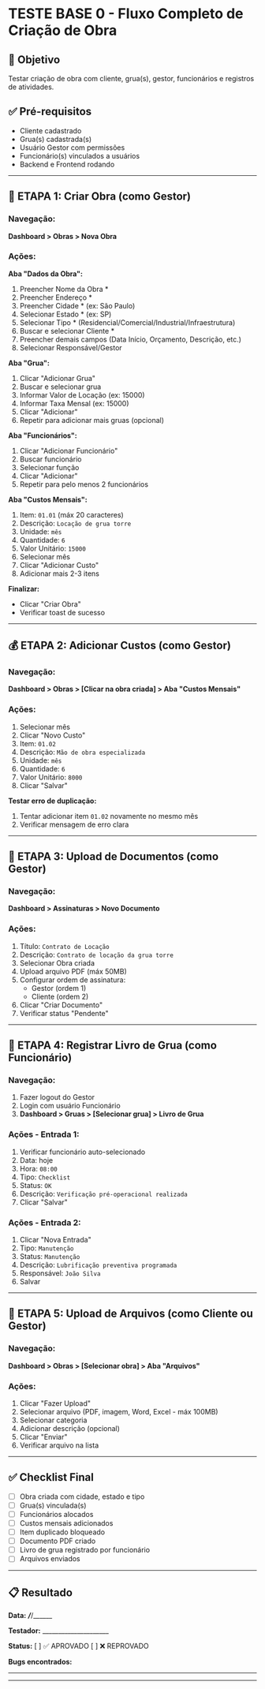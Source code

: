 # TESTE BASE 0 - Fluxo Completo de Criação de Obra

## 🎯 Objetivo
Testar criação de obra com cliente, grua(s), gestor, funcionários e registros de atividades.

## ✅ Pré-requisitos
- Cliente cadastrado
- Grua(s) cadastrada(s)
- Usuário Gestor com permissões
- Funcionário(s) vinculados a usuários
- Backend e Frontend rodando

---

## 📝 ETAPA 1: Criar Obra (como Gestor)

### Navegação:
**Dashboard > Obras > Nova Obra**

### Ações:

**Aba "Dados da Obra":**
1. Preencher Nome da Obra *
2. Preencher Endereço *
3. Preencher Cidade * (ex: São Paulo)
4. Selecionar Estado * (ex: SP)
5. Selecionar Tipo * (Residencial/Comercial/Industrial/Infraestrutura)
6. Buscar e selecionar Cliente *
7. Preencher demais campos (Data Início, Orçamento, Descrição, etc.)
8. Selecionar Responsável/Gestor

**Aba "Grua":**
1. Clicar "Adicionar Grua"
2. Buscar e selecionar grua
3. Informar Valor de Locação (ex: 15000)
4. Informar Taxa Mensal (ex: 15000)
5. Clicar "Adicionar"
6. Repetir para adicionar mais gruas (opcional)

**Aba "Funcionários":**
1. Clicar "Adicionar Funcionário"
2. Buscar funcionário
3. Selecionar função
4. Clicar "Adicionar"
5. Repetir para pelo menos 2 funcionários

**Aba "Custos Mensais":**
1. Item: `01.01` (máx 20 caracteres)
2. Descrição: `Locação de grua torre`
3. Unidade: `mês`
4. Quantidade: `6`
5. Valor Unitário: `15000`
6. Selecionar mês
7. Clicar "Adicionar Custo"
8. Adicionar mais 2-3 itens

**Finalizar:**
- Clicar "Criar Obra"
- Verificar toast de sucesso

---

## 💰 ETAPA 2: Adicionar Custos (como Gestor)

### Navegação:
**Dashboard > Obras > [Clicar na obra criada] > Aba "Custos Mensais"**

### Ações:
1. Selecionar mês
2. Clicar "Novo Custo"
3. Item: `01.02`
4. Descrição: `Mão de obra especializada`
5. Unidade: `mês`
6. Quantidade: `6`
7. Valor Unitário: `8000`
8. Clicar "Salvar"

**Testar erro de duplicação:**
1. Tentar adicionar item `01.02` novamente no mesmo mês
2. Verificar mensagem de erro clara

---

## 📄 ETAPA 3: Upload de Documentos (como Gestor)

### Navegação:
**Dashboard > Assinaturas > Novo Documento**

### Ações:
1. Título: `Contrato de Locação`
2. Descrição: `Contrato de locação da grua torre`
3. Selecionar Obra criada
4. Upload arquivo PDF (máx 50MB)
5. Configurar ordem de assinatura:
   - Gestor (ordem 1)
   - Cliente (ordem 2)
6. Clicar "Criar Documento"
7. Verificar status "Pendente"

---

## 📖 ETAPA 4: Registrar Livro de Grua (como Funcionário)

### Navegação:
1. Fazer logout do Gestor
2. Login com usuário Funcionário
3. **Dashboard > Gruas > [Selecionar grua] > Livro de Grua**

### Ações - Entrada 1:
1. Verificar funcionário auto-selecionado
2. Data: hoje
3. Hora: `08:00`
4. Tipo: `Checklist`
5. Status: `OK`
6. Descrição: `Verificação pré-operacional realizada`
7. Clicar "Salvar"

### Ações - Entrada 2:
1. Clicar "Nova Entrada"
2. Tipo: `Manutenção`
3. Status: `Manutenção`
4. Descrição: `Lubrificação preventiva programada`
5. Responsável: `João Silva`
6. Salvar

---

## 📁 ETAPA 5: Upload de Arquivos (como Cliente ou Gestor)

### Navegação:
**Dashboard > Obras > [Selecionar obra] > Aba "Arquivos"**

### Ações:
1. Clicar "Fazer Upload"
2. Selecionar arquivo (PDF, imagem, Word, Excel - máx 100MB)
3. Selecionar categoria
4. Adicionar descrição (opcional)
5. Clicar "Enviar"
6. Verificar arquivo na lista

---

## ✅ Checklist Final

- [ ] Obra criada com cidade, estado e tipo
- [ ] Grua(s) vinculada(s)
- [ ] Funcionários alocados
- [ ] Custos mensais adicionados
- [ ] Item duplicado bloqueado
- [ ] Documento PDF criado
- [ ] Livro de grua registrado por funcionário
- [ ] Arquivos enviados

---

## 📋 Resultado

**Data:** ___/___/______

**Testador:** _____________________

**Status:** [ ] ✅ APROVADO  [ ] ❌ REPROVADO

**Bugs encontrados:**
_______________________________________
_______________________________________


